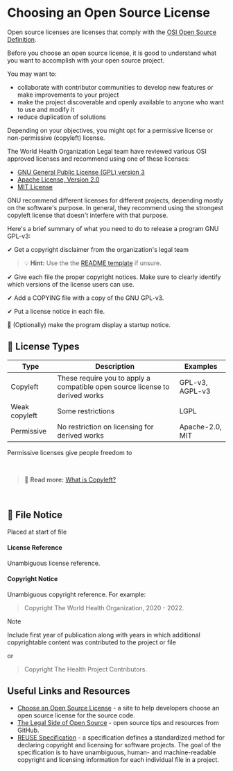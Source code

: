 # Choosing an Open Source License

Open source licenses are licenses that comply with the [OSI Open Source Definition](https://opensource.org/osd).

Before you choose an open source license, it is good to understand what you want to accomplish with your open source project.

You may want to:

- collaborate with contributor communities to develop new features or make improvements to your project
- make the project discoverable and openly available to anyone who want to use and modify it
- reduce duplication of solutions

Depending on your objectives, you might opt for a permissive license or non-permissive (copyleft) license.

The World Health Organization Legal team have reviewed various OSI approved licenses and recommend using one of these licenses:

- [GNU General Public License (GPL) version 3](https://www.gnu.org/licenses/gpl-3.0.html) 
- [Apache License, Version 2.0](https://httpd.apache.org/docs/2.4/license.html)
- [MIT License](https://mit-license.org/)

GNU recommend different licenses for different projects, depending mostly on the software's purpose. In general, they recommend using the strongest copyleft license that doesn't interfere with that purpose. 

Here's a brief summary of what you need to do to release a program GNU GPL-v3:

✔ Get a copyright disclaimer from the organization's legal team 

> 💡 **Hint:** Use the the [README template](sample_readme.md) if unsure.

✔ Give each file the proper copyright notices. Make sure to clearly identify which versions of the license users can use.

✔ Add a COPYING file with a copy of the GNU GPL-v3.

✔ Put a license notice in each file.

🔘 (Optionally) make the program display a startup notice.


## 📑 License Types

Type     | Description | Examples
-------- | ----------- | --------
Copyleft | These require you to apply a compatible open source license to derived works | GPL-v3, AGPL-v3
Weak copyleft | Some restrictions | LGPL 
Permissive | No restriction on licensing for derived works | Apache-2.0, MIT

Permissive licenses give people freedom to 

<br>

> 📖 **Read more:** [What is Copyleft?](https://www.gnu.org/licenses/copyleft.html)

<br>

## 📝 File Notice

Placed at start of file

#### License Reference

Unambiguous license reference.

#### Copyright Notice

Unambiguous copyright reference. For example:

> Copyright The World Health Organization, 2020 - 2022.

Note

Include first year of publication along with years in which additional copyrightable content was contributed to the project or file

or 

> Copyright The Health Project Contributors.



## Useful Links and Resources 

- [Choose an Open Source License](https://choosealicense.com/) - a site to help developers choose an open source license for the source code.
- [The Legal Side of Open Source](https://opensource.guide/legal/) - open source tips and resources from GitHub.
- [REUSE Specification](https://reuse.software/spec/) - a specification defines a standardized method for declaring copyright and licensing for software projects. The goal of the specification is to have unambiguous, human- and machine-readable copyright and licensing information for each individual file in a project.